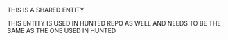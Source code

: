 THIS IS A SHARED ENTITY

THIS ENTITY IS USED IN HUNTED REPO AS WELL AND NEEDS TO BE THE SAME AS THE ONE USED IN HUNTED
